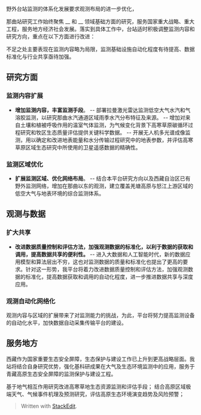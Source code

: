 野外台站监测的体系化发展要求观测布局的进一步优化，

那曲站研究工作始终聚焦 __ 和 __ 领域基础方面的研究，服务国家重大战略、重大工程，服务地方经济社会发展。落实到具体工作中，台站适时积极调整监测内容和研究方向，重点在以下方面进行改进：

不足之处主要表现在监测内容略为局限，监测基础设施自动化程度有待提高、数据标准化与行业共享亟待加强。
## 研究方面
### 监测内容扩展
- **增加监测内容，丰富监测手段**。
-- 部署拉曼激光雷达监测低空大气水汽和气溶胶监测，以研究那曲水汽通道区域雨季水汽分布特征及来源。
-- 增加对来自土壤和植被呼吸作用的温室气体监测，为气候变化背景下高寒草原碳循环过程研究和牧区生态质量评估提供关键科学数据。
-- 开展无人机多光谱成像监测，用以确定和改进地表能量和水分传输过程研究中的地表参数，并评估高寒草原区域生态研究中所使用的卫星遥感数据的精确性。
### 监测区域优化
- **扩展监测区域、优化网络布局**。
-- 结合本平台研究方向以及西藏自治区已有野外监测网络，增加在那曲以东的观测，建立覆盖羌塘高原与怒江上游区域的低空大气与地表环境的综合监测体系。
## 观测与数据
### 扩大共享
- **改进数据质量控制和评估方法，加强观测数据的标准化，以利于数据的获取和调用，提高数据共享的便利性。**
-- 进入大数据和人工智能时代，新的数据应用模型和算法层出不穷，这也对监测数据的质量和标准化也提出了更高的要求。针对这一形势，我平台将着力改进数据质量控制和评估方法，加强观测数据的标准化，提高数据获取和调用的自动化程度，进一步推进数据共享与深度应用。
### 观测自动化网络化
观测内容与区域的扩展带来了对监测能力的挑战，为此，平台将努力提高监测设备的自动化水平，加快数据自动采集传输平台的建设。
## 服务地方

西藏作为国家重要生态安全屏障，生态保护与建设工作已上升到更高战略层面。我站将结合自身研究优势，强化基科研成果在大气及生态环境监测中的应用，服务于青藏高原生态安全屏障的监测保护与建设工程。

基于地气相互作用研究改进高寒草地生态资源监测和评估手段；
结合高原区域极端天气、气候事件机理及预测研究，评估高原生态环境演变趋势及风险预警；

> Written with [StackEdit](https://stackedit.io/).
<!--stackedit_data:
eyJoaXN0b3J5IjpbNjI4MDUwODQsLTYzNjIxMzc4MSwtNjUxOT
Y1MTUxLC00MTM4MTM3MjYsNjA4NzE5MjIxLDEzMTY5ODc4MzIs
MTU0MzE3ODQ0OSwyMDE1ODY0NDU1LDE2ODM3ODY3MjAsLTE2Mz
MxMDY0MjgsLTIzMzcxNzEwOSwtNDI3NDcwMDIwLDM4MTczOTk2
MSwtOTI2NjIzOTU0LDIwODcxMzE2NzcsMjc1MzQ5MDc3LC05Nj
k2MDAxNDMsLTM1NTYxMTA1NywtMTE5MTEzMTM1OSwxNzk2NDk1
NjM4XX0=
-->